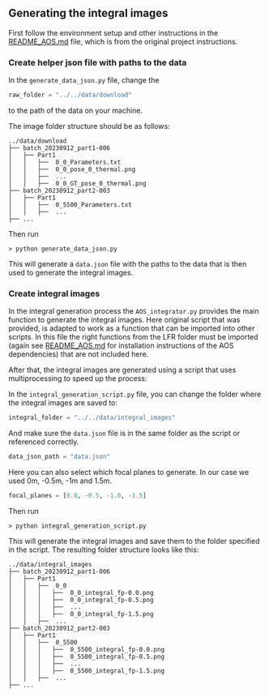 ## Generating the integral images

First follow the environment setup and other instructions in the [README_AOS.md](README_AOS.md) file,
which is from the original project instructions.

### Create helper json file with paths to the data

In the `generate_data_json.py` file, change the

```python
raw_folder = "../../data/download"
```

to the path of the data on your machine.

The image folder structure should be as follows:

```
../data/download
├── batch_20230912_part1-006
│   ├── Part1
│   │   ├──  0_0_Parameters.txt
│   │   ├──  0_0_pose_0_thermal.png
│   │   ├──  ...
│   │   ├──  0_0_GT_pose_0_thermal.png
├── batch_20230912_part2-003
│   ├── Part1
│   │   ├──  0_5500_Parameters.txt
│   │   ├──  ...
├── ...
```

Then run

```
> python generate_data_json.py
```

This will generate a `data.json` file with the paths to the data that is then used to generate the integral images.

### Create integral images

In the integral generation process the ``AOS_integrator.py`` provides the main function to generate the integral images.
Here original script that was provided, is adapted to work as a function that can be imported into other scripts.
In this file the right functions from the LFR folder must be imported (again see [README_AOS.md](README_AOS.md) for
installation instructions of the AOS dependencies) that are not included here.

After that, the integral images are generated using a script that uses multiprocessing to speed up the process:

In the `integral_generation_script.py` file, you can change the folder where the integral images are saved to:

```python
integral_folder = "../../data/integral_images"
```

And make sure the `data.json` file is in the same folder as the script or referenced correctly.

```python
data_json_path = "data.json"
```

Here you can also select which focal planes to generate. In our case we used 0m, -0.5m, -1m and 1.5m.

```python
focal_planes = [0.0, -0.5, -1.0, -1.5]
```

Then run

```
> python integral_generation_script.py
```

This will generate the integral images and save them to the folder specified in the script.
The resulting folder structure looks like this:

```
../data/integral_images
├── batch_20230912_part1-006
│   ├── Part1
│   │   ├──  0_0
│   │   │   ├──  0_0_integral_fp-0.0.png
│   │   │   ├──  0_0_integral_fp-0.5.png
│   │   │   ├──  ...
│   │   │   ├──  0_0_integral_fp-1.5.png
│   │   ├──  ...
├── batch_20230912_part2-003
│   ├── Part1
│   │   ├──  0_5500
│   │   │   ├──  0_5500_integral_fp-0.0.png
│   │   │   ├──  0_5500_integral_fp-0.5.png
│   │   │   ├──  ...
│   │   │   ├──  0_5500_integral_fp-1.5.png
│   │   ├──  ...
├── ...
```
